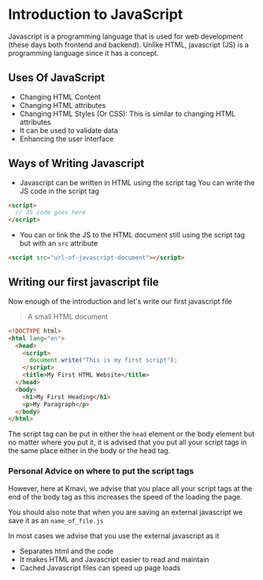 # Introduction to JavaScript

Javascript is a programming language that is used for web development (these
days both frontend and backend). Unlike HTML, javascript (JS) is a programming
language since it has a concept.

## Uses Of JavaScript

- Changing HTML Content
- Changing HTML attributes
- Changing HTML Styles (Or CSS): This is similar to changing HTML attributes
- It can be used to validate data
- Enhancing the user interface

## Ways of Writing Javascript

- Javascript can be written in HTML using the script tag You can write the JS
  code in the script tag

```html
<script>
  // JS code goes here
</script>
```

- You can or link the JS to the HTML document still using the script tag but
  with an `src` attribute

```html
<script src="url-of-javascript-document"></script>
```

## Writing our first javascript file

Now enough of the introduction and let's write our first javascript file

> A small HTML document

```html
<!DOCTYPE html>
<html lang="en">
  <head>
    <script>
      document.write("This is my first script");
    </script>
    <title>My First HTML Website</title>
  </head>
  <body>
    <h1>My First Heading</h1>
    <p>My Paragraph</p>
  </body>
</html>
```

The script tag can be put in either the `head` element or the body element but
no matter where you put it, it is advised that you put all your script tags in
the same place either in the body or the head tag.

### Personal Advice on where to put the script tags

However, here at Kmavi, we advise that you place all your script tags at the end
of the body tag as this increases the speed of the loading the page.

You should also note that when you are saving an external javascript we save it
as an `name_of_file.js`

In most cases we advise that you use the external javascript as it

- Separates html and the code
- It makes HTML and Javascript easier to read and maintain
- Cached Javascript files can speed up page loads
